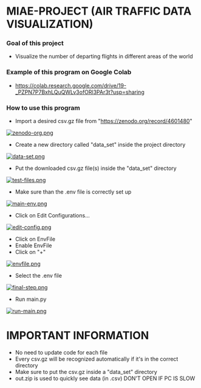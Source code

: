 # MIAE-PROJECT (AIR TRAFFIC DATA VISUALIZATION)

### Goal of this project
- Visualize the number of departing flights in different areas of the world

### Example of this program on Google Colab
- https://colab.research.google.com/drive/19-_PZPN7P7BxhLQuQWLv3ofORl3PAr3t?usp=sharing

### How to use this program

- Import a desired csv.gz file from "https://zenodo.org/record/4601480" 

[![zenodo-org.png](https://i.postimg.cc/YSxjvFtD/zenodo-org.png)](https://postimg.cc/yJk75kg0)

- Create a new directory called "data_set" inside the project directory

[![data-set.png](https://i.postimg.cc/ncZFDzw6/data-set.png)](https://postimg.cc/0rW1g8vf)


- Put the downloaded csv.gz file(s) inside the "data_set" directory

[![test-files.png](https://i.postimg.cc/9QkHJFJX/test-files.png)](https://postimg.cc/68CPQKkF)

- Make sure than the .env file is correctly set up

[![main-env.png](https://i.postimg.cc/6QzRDg4Q/main-env.png)](https://postimg.cc/mczt9dwx)

- Click on Edit Configurations...

[![edit-config.png](https://i.postimg.cc/T2K7JqBb/edit-config.png)](https://postimg.cc/Sjpfy8SQ)

- Click on EnvFile
- Enable EnvFile
- Click on "+"

[![envfile.png](https://i.postimg.cc/7LB9gfVX/envfile.png)](https://postimg.cc/5HC8J9DF)

- Select the .env file

[![final-step.png](https://i.postimg.cc/XvXd6xfc/final-step.png)](https://postimg.cc/Z9tCr8DC)

- Run main.py

[![run-main.png](https://i.postimg.cc/qRsfJc0g/run-main.png)](https://postimg.cc/mzgpVHPG)

# IMPORTANT INFORMATION
- No need to update code for each file
- Every csv.gz will be recognized automatically if it's in the correct directory
- Make sure to put the csv.gz inside a "data_set" directory
- out.zip is used to quickly see data (in .csv) DON'T OPEN IF PC IS SLOW

